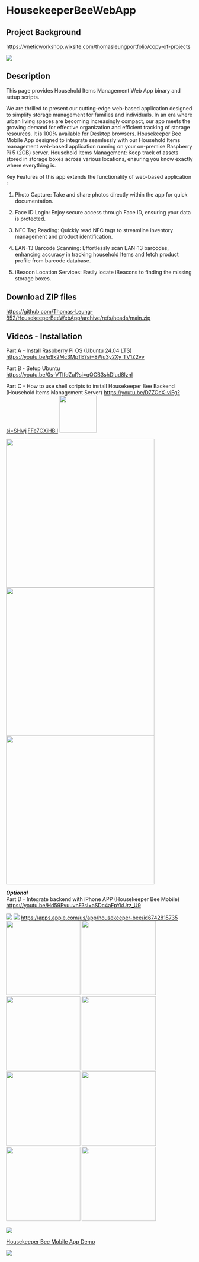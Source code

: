 # HousekeeperBeeWebApp

## Project Background

https://vneticworkshop.wixsite.com/thomasleungportfolio/copy-of-projects

<img src="https://static.wixstatic.com/media/0d7edc_317a530add0e4077b6f649a99cfcd504~mv2.png/v1/fill/w_600,h_169,al_c,q_85,enc_avif,quality_auto/0d7edc_317a530add0e4077b6f649a99cfcd504~mv2.png">    

## Description  

This page provides Household Items Management Web App binary and setup scripts.

We are thrilled to present our cutting-edge web-based application designed to simplify storage management for families and individuals. In an era where urban living spaces are becoming increasingly compact, our app meets the growing demand for effective organization and efficient tracking of storage resources. It is 100% available for Desktop browsers. 
Housekeeper Bee Mobile​​ App designed to integrate seamlessly with our Household Items management web-based application running on your on-premise Raspberry Pi 5 (2GB) server. Household Items Management: Keep track of assets stored in storage boxes across various locations, ensuring you know exactly where everything is.

Key Features of this app extends the functionality of web-based application :

1. Photo Capture: Take and share photos directly within the app for quick documentation.

2. Face ID Login: Enjoy secure access through Face ID, ensuring your data is protected.

3. NFC Tag Reading: Quickly read NFC tags to streamline inventory management and product identification.

4. EAN-13 Barcode Scanning: Effortlessly scan EAN-13 barcodes, enhancing accuracy in tracking household Items and fetch product profile from barcode database.

5. iBeacon Location Services: Easily locate iBeacons to finding the missing storage boxes.

## Download ZIP files

https://github.com/Thomas-Leung-852/HousekeeperBeeWebApp/archive/refs/heads/main.zip


## Videos - Installation 

Part A - Install Raspberry Pi OS (Ubuntu 24.04 LTS)  
<a href="https://youtu.be/p9k2Mc3MpTE?si=8Wu3y2Xy_TV1Z2vv" target="_blank">https://youtu.be/p9k2Mc3MpTE?si=8Wu3y2Xy_TV1Z2vv</a>

Part B - Setup Ubuntu   
<a href="https://youtu.be/0s-VTIfdZuI?si=qQCB3shDIud8lznI" target="_blank">https://youtu.be/0s-VTIfdZuI?si=qQCB3shDIud8lznI</a>


Part C - How to use shell scripts to install Housekeeper Bee Backend (Household Items Management Server) 
<a href="https://youtu.be/D7ZOcX-viFg?si=SHwjjFFe7CXiHBII" target="_blank">https://youtu.be/D7ZOcX-viFg?si=SHwjjFFe7CXiHBII</a> <img src="https://static.wixstatic.com/media/0d7edc_17d7c6d5f181431dba2d0b371939355a~mv2.png/v1/fill/w_149,h_144,al_c,q_85,usm_0.66_1.00_0.01,enc_avif,quality_auto/0d7edc_17d7c6d5f181431dba2d0b371939355a~mv2.png" width="100px">      

<img src="https://static.wixstatic.com/media/0d7edc_b360bcdc06ff40cd85dec66167ef788d~mv2.png/v1/fill/w_653,h_403,al_c,lg_1,q_85,enc_avif,quality_auto/0d7edc_b360bcdc06ff40cd85dec66167ef788d~mv2.png" width="400px">    
<img src="https://static.wixstatic.com/media/0d7edc_612de77aaa774881910fd2b0a3c20bae~mv2.png/v1/fill/w_653,h_410,al_c,lg_1,q_85,enc_avif,quality_auto/0d7edc_612de77aaa774881910fd2b0a3c20bae~mv2.png" width="400px">    
<img src="https://static.wixstatic.com/media/0d7edc_9e6c673d4e0246b5ace64edde3d087b1~mv2.png/v1/fill/w_457,h_366,al_c,q_85,usm_0.66_1.00_0.01,enc_avif,quality_auto/0d7edc_9e6c673d4e0246b5ace64edde3d087b1~mv2.png" width="400px">    

***Optional***   
Part D - Integrate backend with iPhone APP (Housekeeper Bee Mobile)       
<a href="https://youtu.be/Hd59EvuuvnE?si=aSDc4aFpYkUrz_U9" target="_blank">https://youtu.be/Hd59EvuuvnE?si=aSDc4aFpYkUrz_U9</a> 

![](https://static.wixstatic.com/media/0d7edc_1bcb878f532a46ac85d3a9d6749238a7~mv2.png/v1/fill/w_119,h_115,al_c,q_85,usm_0.66_1.00_0.01,enc_avif,quality_auto/0d7edc_1bcb878f532a46ac85d3a9d6749238a7~mv2.png) ![](https://static.wixstatic.com/media/0d7edc_676bcb046f9347289b048dc66848717b~mv2.png/v1/fill/w_113,h_115,al_c,q_85,usm_0.66_1.00_0.01,enc_avif,quality_auto/0d7edc_676bcb046f9347289b048dc66848717b~mv2.png)
https://apps.apple.com/us/app/housekeeper-bee/id6742815735  
<img src="https://static.wixstatic.com/media/0d7edc_ecf143e7d8f8476897d9164a0c8ad031~mv2.png/v1/fill/w_290,h_567,al_c,q_85,usm_0.66_1.00_0.01,enc_avif,quality_auto/IMG_8110.png" width="200px">
<img src="https://static.wixstatic.com/media/0d7edc_d109f814d31642858b6d36055de64948~mv2.png/v1/fill/w_308,h_567,al_c,q_85,usm_0.66_1.00_0.01,enc_avif,quality_auto/IMG_8111.png" width="200px">
<img src="https://static.wixstatic.com/media/0d7edc_2bf769122808442d8220ed7b6d4526d0~mv2.png/v1/fill/w_264,h_567,al_c,q_85,usm_0.66_1.00_0.01,enc_avif,quality_auto/scan%20barcode.png" width="200px">
<img src="https://static.wixstatic.com/media/0d7edc_b1d684095bfb42a4bf4b0adc2825c48f~mv2.png/v1/fill/w_308,h_626,al_c,q_85,usm_0.66_1.00_0.01,enc_avif,quality_auto/searching.png" width="200px">    
<img src="https://static.wixstatic.com/media/0d7edc_506587880bc64c20b8d9c53e28243785~mv2.png/v1/fill/w_158,h_342,al_c,q_85,usm_0.66_1.00_0.01,enc_avif,quality_auto/IMG_8113.png" width="200px">
<img src="https://static.wixstatic.com/media/0d7edc_e91d8b3efa1e4d178d25dfbf53111b8b~mv2.png/v1/fill/w_158,h_342,al_c,q_85,usm_0.66_1.00_0.01,enc_avif,quality_auto/IMG_7797.png" width="200px">
<img src="https://static.wixstatic.com/media/0d7edc_d3b534eeb1084171b349edc7c4a333dd~mv2.png/v1/fill/w_289,h_626,al_c,q_85,usm_0.66_1.00_0.01,enc_avif,quality_auto/detail.png" width="200px">
<img src="https://static.wixstatic.com/media/0d7edc_c86a5603a86b436484c449618bfa98fe~mv2.jpeg/v1/fill/w_274,h_626,al_c,q_80,usm_0.66_1.00_0.01,enc_avif,quality_auto/boxes.jpeg" width="200px">   

![](https://static.wixstatic.com/media/0d7edc_f0531522998c4ed08d8d7cdd991a2968~mv2.jpeg/v1/crop/x_0,y_43,w_2016,h_1403/fill/w_707,h_490,al_c,q_80,usm_0.66_1.00_0.01,enc_avif,quality_auto/IMG_7445.jpeg)      

<a href="https://www.youtube.com/watch?v=nN9iC1CJG3g" target="_blank">Housekeeper Bee Mobile App Demo</a>    

[![](https://markdown-videos-api.jorgenkh.no/youtube/nN9iC1CJG3g)](https://youtu.be/nN9iC1CJG3g)  


